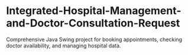 # Integrated-Hospital-Management-and-Doctor-Consultation-Request
Comprehensive Java Swing project for booking appointments, checking doctor availability, and managing hospital data.
